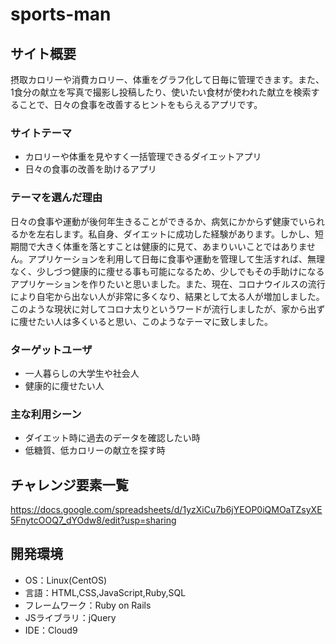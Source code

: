 # sports-man

## サイト概要
摂取カロリーや消費カロリー、体重をグラフ化して日毎に管理できます。また、1食分の献立を写真で撮影し投稿したり、使いたい食材が使われた献立を検索することで、日々の食事を改善するヒントをもらえるアプリです。

### サイトテーマ
* カロリーや体重を見やすく一括管理できるダイエットアプリ
* 日々の食事の改善を助けるアプリ

### テーマを選んだ理由
日々の食事や運動が後何年生きることができるか、病気にかからず健康でいられるかを左右します。私自身、ダイエットに成功した経験があります。しかし、短期間で大きく体重を落とすことは健康的に見て、あまりいいことではありません。アプリケーションを利用して日毎に食事や運動を管理して生活すれば、無理なく、少しづつ健康的に痩せる事も可能になるため、少しでもその手助けになるアプリケーションを作りたいと思いました。また、現在、コロナウイルスの流行により自宅から出ない人が非常に多くなり、結果として太る人が増加しました。このような現状に対してコロナ太りというワードが流行しましたが、家から出ずに痩せたい人は多くいると思い、このようなテーマに致しました。

### ターゲットユーザ
* 一人暮らしの大学生や社会人
* 健康的に痩せたい人

### 主な利用シーン
* ダイエット時に過去のデータを確認したい時
* 低糖質、低カロリーの献立を探す時

<!--## 設計書-->
<!--* ER図　　　　　　　　　　　　　　　　　　　　　　　　　　　　　　https://drive.google.com/file/d/1Luy-mgTN374k6_tnukdzjDacz2gK_kF3/view?usp=sharing-->
<!--* テーブル定義書　　　　　　　　　　　　　　　　　　　　　　　　　https://docs.google.com/spreadsheets/d/1xLGNA7lan-ZLC64IlMc-NrsOcEf4fjoTvkYwW9IV0z4/edit?usp=sharing-->
<!--* アプリケーション詳細設計　　　　　　　　　　　　　　　　　　　　https://docs.google.com/spreadsheets/d/1vvLLWPpJE3Ec5dG40EenyR6sHrhFJDDDdHaL1rU2xvU/edit?usp=sharing-->
<!--* Flows　　　　　　　　　　　　　　　　　　　　　　　　　　　　 　https://drive.google.com/file/d/1w45syS4eBJvnw3lZdqF0x9C34t-U0lIm/view?usp=sharing-->
<!--* WBS　　　　　　　　　　　　　　　　　　　　　　　　　　　　　 https://docs.google.com/spreadsheets/d/1VGZLPGPCXisyou4gMPSidGUlBLwkQfdUQgrXN__FE70/edit?usp=sharing-->

## チャレンジ要素一覧
https://docs.google.com/spreadsheets/d/1yzXiCu7b6jYEOP0iQMOaTZsyXE5FnytcOOQ7_dYOdw8/edit?usp=sharing

## 開発環境
- OS：Linux(CentOS)
- 言語：HTML,CSS,JavaScript,Ruby,SQL
- フレームワーク：Ruby on Rails
- JSライブラリ：jQuery
- IDE：Cloud9
